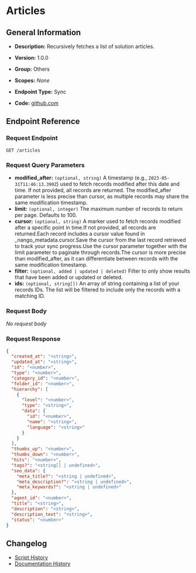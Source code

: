 <!-- BEGIN GENERATED CONTENT -->
# Articles

## General Information

- **Description:** Recursively fetches a list of solution articles.

- **Version:** 1.0.0
- **Group:** Others
- **Scopes:** _None_
- **Endpoint Type:** Sync
- **Code:** [github.com](https://github.com/NangoHQ/integration-templates/tree/main/integrations/freshdesk/syncs/articles.ts)


## Endpoint Reference

### Request Endpoint

`GET /articles`

### Request Query Parameters

- **modified_after:** `(optional, string)` A timestamp (e.g., `2023-05-31T11:46:13.390Z`) used to fetch records modified after this date and time. If not provided, all records are returned. The modified_after parameter is less precise than cursor, as multiple records may share the same modification timestamp.
- **limit:** `(optional, integer)` The maximum number of records to return per page. Defaults to 100.
- **cursor:** `(optional, string)` A marker used to fetch records modified after a specific point in time.If not provided, all records are returned.Each record includes a cursor value found in _nango_metadata.cursor.Save the cursor from the last record retrieved to track your sync progress.Use the cursor parameter together with the limit parameter to paginate through records.The cursor is more precise than modified_after, as it can differentiate between records with the same modification timestamp.
- **filter:** `(optional, added | updated | deleted)` Filter to only show results that have been added or updated or deleted.
- **ids:** `(optional, string[])` An array of string containing a list of your records IDs. The list will be filtered to include only the records with a matching ID.

### Request Body

_No request body_

### Request Response

```json
{
  "created_at": "<string>",
  "updated_at": "<string>",
  "id": "<number>",
  "type": "<number>",
  "category_id": "<number>",
  "folder_id": "<number>",
  "hierarchy": [
    {
      "level": "<number>",
      "type": "<string>",
      "data": {
        "id": "<number>",
        "name": "<string>",
        "language": "<string>"
      }
    }
  ],
  "thumbs_up": "<number>",
  "thumbs_down": "<number>",
  "hits": "<number>",
  "tags?": "<string[] | undefined>",
  "seo_data": {
    "meta_title?": "<string | undefined>",
    "meta_description?": "<string | undefined>",
    "meta_keywords?": "<string | undefined>"
  },
  "agent_id": "<number>",
  "title": "<string>",
  "description": "<string>",
  "description_text": "<string>",
  "status": "<number>"
}
```

## Changelog

- [Script History](https://github.com/NangoHQ/integration-templates/commits/main/integrations/freshdesk/syncs/articles.ts)
- [Documentation History](https://github.com/NangoHQ/integration-templates/commits/main/integrations/freshdesk/syncs/articles.md)

<!-- END  GENERATED CONTENT -->


